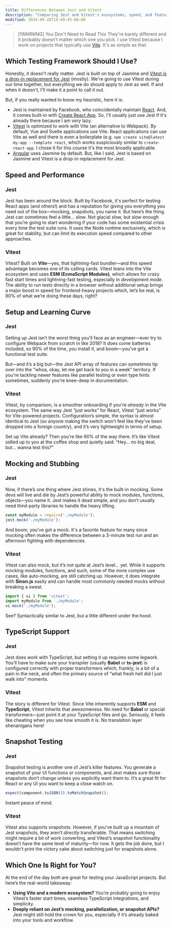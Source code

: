 ```yaml
---
title: Differences Between Jest and Vitest
description: "Comparing Jest and Vitest's ecosystems, speed, and features."
modified: 2024-09-28T14:49:45-06:00
---
```


> \[!WARNING] You Don't Need to Read This
> They're barely different and it probably doesn't matter which one you pick. I use Vitest because I work on projects that typically use [Vite](https://vite.dev). It's as simple as that.

## Which Testing Framework Should I Use?

Honestly, it doesn't really matter. Jest is built on top of Jasmine and [Vitest is a drop-in replacement for Jest](https://vitest.dev/guide/comparisons.html) (mostly). We're going to use Vitest during our time together, but everything we do should apply to Jest as well. If and when it doesn't, I'll make it a point to call it out.

But, if you really wanted to know my heuristic, here it is:

- Jest is maintained by Facebook, who coincidentally maintain [React](https://reactjs.org/docs/testing-recipes.html#gatsby-focus-wrapper). And, it comes built-in with [Create React App](https://reactjs.org/docs/create-a-new-react-app.html#create-react-app). So, I'll usually just use Jest if it's already there because I am _very_ lazy.
- [Vitest](https://vitest.dev) is optimized to work with Vite (an alternative to Webpack). By default, Vue and Svelte applications use Vite. React applications can use Vite as well and there is even a boilerplate (e.g. `npm create vite@latest my-app --template react`, which works suspiciously similar to `create-react-app`. I chose it for this course it's the most broadly applicable.
- [Angular](https://angular.io/guide/testing) uses Jasmine by default. But, like I said, Jest is based on Jasmine and Vitest is a drop-in replacement for Jest.

## Speed and Performance

### Jest

Jest has been around the block. Built by Facebook, it's perfect for testing React apps (and others!) and has a reputation for giving you everything you need out of the box—mocking, snapshots, you name it. But here’s the thing. Jest can sometimes feel a little… _slow_. Not glacial slow, but slow enough that you’re going to start wondering if your code has some existential crisis every time the test suite runs. It uses the Node runtime exclusively, which is great for stability, but can limit its execution speed compared to other approaches.

### Vitest

Vitest? Built on **Vite**—yes, that lightning-fast bundler—and this speed advantage becomes one of its calling cards. Vitest leans into the Vite ecosystem and uses **ESM (EcmaScript Modules)**, which allows for crazy fast start times and lightning-fast testing, especially in _development mode_. The ability to run tests directly in a browser without additional setup brings a major boost in speed for frontend-heavy projects which, let’s be real, is 90% of what we’re doing these days, right?

## Setup and Learning Curve

### Jest

Setting up Jest isn’t the worst thing you’ll face as an engineer—ever try to configure Webpack from scratch in like 2018? It does come batteries included, so 90% of the time, you install it, and boom—you’ve got a functional test suite.

But—and it’s a big but—the Jest API array of features can sometimes tip over into the "whoa, okay, let me get back to you in a week" territory. If you're tackling newer features like parallel testing or even type hints sometimes, suddenly you're knee-deep in documentation.

### Vitest

Vitest, by comparison, is a smoother onboarding if you're _already_ in the Vite ecosystem. The same way Jest “just works” for React, Vitest “just works” for Vite-powered projects. Configuration’s simple, the syntax is almost identical to Jest (so anyone making the switch won’t feel like they’ve been dropped into a foreign country), and it’s very lightweight in terms of setup.

Set up Vite already? Then you’re like 90% of the way there. It’s like Vitest sidled up to you at the coffee shop and quietly said: “Hey… no big deal, but… wanna test this?"

## Mocking and Stubbing

### Jest

Now, if there’s one thing where Jest shines, it's the built-in mocking. Some devs will live and die by Jest’s powerful ability to mock modules, functions, objects—you name it. Jest makes it dead simple, and you don’t usually need third-party libraries to handle the heavy lifting.

```javascript
const myModule = require('./myModule');
jest.mock('./myModule');
```

And boom, you’ve got a mock. It's a favorite feature for many since mocking often makes the difference between a 3-minute test run and an afternoon fighting with dependencies.

### Vitest

Vitest can also mock, but it’s not quite at Jest’s level… yet. While it supports mocking modules, functions, and such, some of the more complex use cases, like auto-mocking, are still catching up. However, it does integrate with **Sinon.js** easily and can handle most commonly needed mocks without breaking a sweat.

```javascript
import { vi } from 'vitest';
import myModule from './myModule';
vi.mock('./myModule');
```

See? Syntactically similar to Jest, but a little different under the hood.

## TypeScript Support

### Jest

Jest does work with TypeScript, but setting it up requires some legwork. You’ll have to make sure your transpiler (usually **Babel** or **ts-jest**) is configured correctly with proper transformers which, frankly, is a bit of a pain in the neck, and often the primary source of “what fresh hell did I just walk into" moments.

### Vitest

The story is different for Vitest. Since Vite inherently supports **ESM** and **TypeScript**, Vitest inherits that awesomeness. No need for **Babel** or special transformers—just point it at your TypeScript files and go. Seriously, it feels like cheating when you see how smooth it is. No translation layer shenanigans here!

## Snapshot Testing

### Jest

Snapshot testing is another one of Jest’s killer features. You generate a snapshot of your UI functions or components, and Jest makes sure those snapshots don’t change unless you explicitly want them to. It’s a great fit for React or any UI you want to keep a close watch on.

```javascript
expect(component.toJSON()).toMatchSnapshot();
```

Instant peace of mind.

### Vitest

Vitest also supports snapshots. However, if you’ve built up a mountain of Jest snapshots, they aren’t _directly_ transferable. That means switching might require a bit of work converting, and Vitest’s snapshot functionality doesn’t have the same level of maturity—for now. It gets the job done, but I wouldn’t print the victory cake about switching just for snapshots alone.

## Which One Is Right for You?

At the end of the day _both_ are great for testing your JavaScript projects. But here’s the real-world takeaway:

- **Using Vite and a modern ecosystem?** You’re probably going to enjoy Vitest’s faster start times, seamless TypeScript integrations, and simplicity.
- **Deeply reliant on Jest’s mocking, parallelization, or snapshot APIs?** Jest might still hold the crown for you, especially if it’s already baked into your tools and workflow.
